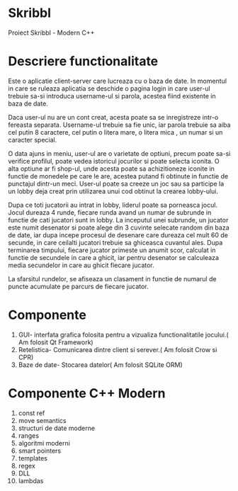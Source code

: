 # Skribbl
Proiect Skribbl - Modern C++

# Descriere functionalitate

  <p>Este o aplicatie client-server care lucreaza cu o baza de date. In momentul in care se ruleaza aplicatia se deschide o pagina login in care user-ul trebuie sa-si introduca username-ul si parola, acestea fiind existente in baza de date.</p>
  <p>Daca user-ul nu are un cont creat, acesta poate sa se inregistreze intr-o fereasta separata. Username-ul trebuie sa fie unic, iar parola trebuie sa aiba cel putin 8 caractere, cel putin o litera mare, o litera mica , un numar si un caracter special.</p>
  <p>O data ajuns in meniu, user-ul are o varietate de optiuni, precum poate sa-si verifice profilul, poate vedea istoricul jocurilor si poate selecta iconita. O alta optiune ar fi shop-ul, unde acesta poate sa achizitioneze iconite in functie de monedele pe care le are, acestea putand fi obtinute in functie de punctajul dintr-un meci. User-ul poate sa creeze un joc sau sa participe la un lobby deja creat prin utilizarea unui cod obtinut la crearea lobby-ului.</p>
	<p>Dupa ce toti jucatorii au intrat in lobby, liderul poate sa porneasca jocul. Jocul dureaza 4 runde, fiecare runda avand un numar de subrunde in functie de cati jucatori sunt in lobby. La inceputul unei subrunde, un jucator este numit desenator si poate alege din 3 cuvinte selecate random din baza de date, iar dupa incepe procesul de desenare care dureaza cel mult 60 de secunde, in care ceilalti jucatori trebuie sa ghiceasca cuvantul ales. Dupa terminarea timpului, fiecare jucator primeste un anumit scor, calculat in functie de secundele in care a ghicit, iar pentru desenator se calculeaza media secundelor in care au ghicit fiecare jucator.</p>
 <p>La sfarsitul rundelor, se afiseaza un clasament in functie de numarul de puncte acumulate pe parcurs de fiecare jucator.</p>

 # Componente 

<ol>
<li>GUI- interfata grafica folosita pentru a vizualiza functionalitatile jocului.( Am folosit Qt Framework)</li>
<li>Retelistica- Comunicarea dintre client si serever.( Am folosit Crow si CPR)</li>
<li>Baze de date- Stocarea datelor( Am folosit SQLite ORM) </li>
</ol> 

# Componente C++ Modern
<ol>
<li>const ref</li>
<li>move semantics</li>
<li>structuri de date moderne</li>
<li>ranges</li>
<li>algoritmi moderni</li>
<li>smart pointers</li>
<li>templates</li>
<li>regex</li>
<li>DLL</li>
<li>lambdas</li>
</ol>




